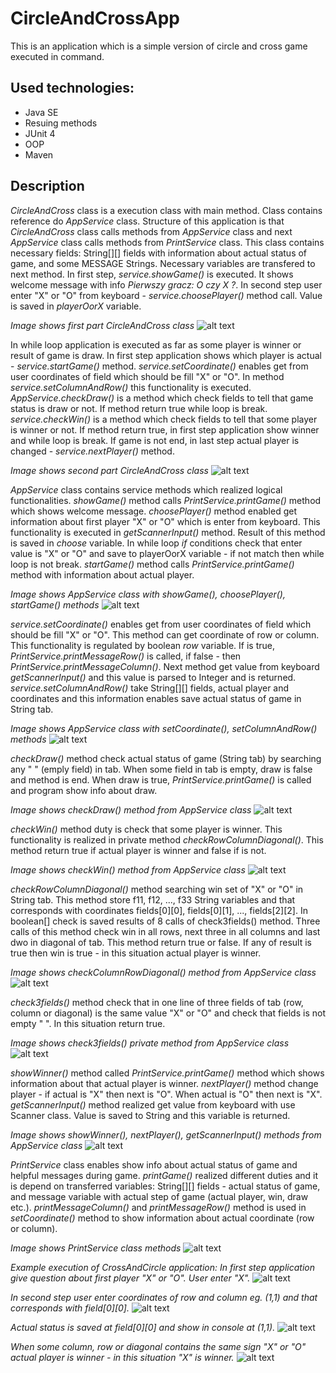 # **CircleAndCrossApp**

This is an application which is a simple version of circle and cross game executed in command.

## Used technologies:
* Java SE
* Resuing methods
* JUnit 4
* OOP
* Maven

## Description

*CircleAndCross* class is a execution class with main method. Class contains reference do *AppService* class. Structure of this application is that *CircleAndCross* class calls methods from *AppService* class and next *AppService* class calls methods from *PrintService* class.
This class contains necessary fields: String[][] fields with information about actual status of game, and some MESSAGE Strings. Necessary variables are transfered to next method.
In first step, *service.showGame()* is executed. It shows welcome message with info *Pierwszy gracz: O czy X ?*. 
In second step user enter "X" or "O" from keyboard - *service.choosePlayer()* method call. Value is saved in *playerOorX* variable.

*Image shows first part CircleAndCross class*
![alt text](/.readmeimages/image1.jpg)

In while loop application is executed as far as some player is winner or result of game is draw. 
In first step application shows which player is actual - *service.startGame()* method. *service.setCoordinate()* enables get from user coordinates of field which should be fill "X" or "O". In method *service.setColumnAndRow()* this functionality is executed.
*AppService.checkDraw()* is a method which check fields to tell that game status is draw or not. If method return true while loop is break.
*service.checkWin()* is a method which check fields to tell that some player is winner or not. If method return true, in first step application show winner and while loop is break.
If game is not end, in last step actual player is changed - *service.nextPlayer()* method.

*Image shows second part CircleAndCross class*
![alt text](/.readmeimages/image2.jpg)

*AppService* class contains service methods which realized logical functionalities.
*showGame()* method calls *PrintService.printGame()* method which shows welcome message.
*choosePlayer()* method enabled get information about first player "X" or "O" which is enter from keyboard. This functionality is executed in *getScannerInput()* method. Result of this method is saved in *choose* variable. In while loop *if* conditions check that enter value is "X" or "O" and save to playerOorX variable - if not match then while loop is not break.
*startGame()* method calls *PrintService.printGame()* method with information about actual player.

*Image shows AppService class with showGame(), choosePlayer(), startGame() methods*
![alt text](/.readmeimages/image3.jpg)

*service.setCoordinate()* enables get from user coordinates of field which should be fill "X" or "O". This method can get coordinate of row or column. This functionality is regulated by boolean *row* variable. If is true, *PrintService.printMessageRow()* is called, if false - then *PrintService.printMessageColumn()*. Next method get value from keyboard *getScannerInput()* and this value is parsed to Integer and is returned. 
*service.setColumnAndRow()* take String[][] fields, actual player and coordinates and this information enables save actual status of game in String tab.

*Image shows AppService class with setCoordinate(), setColumnAndRow() methods*
![alt text](/.readmeimages/image4.jpg)

*checkDraw()* method check actual status of game (String tab) by searching any " " (emply field) in tab. When some field in tab is empty, draw is false and method is end. When draw is true, *PrintService.printGame()* is called and program show info about draw.

*Image shows checkDraw() method from AppService class*
![alt text](/.readmeimages/image5.jpg)

*checkWin()* method duty is check that some player is winner. This functionality is realized in private method *checkRowColumnDiagonal()*. This method return true if actual player is winner and false if is not.

*Image shows checkWin() method from AppService class*
![alt text](/.readmeimages/image6.jpg)

*checkRowColumnDiagonal()* method searching win set of "X" or "O" in String tab.
This method store f11, f12, ..., f33 String variables and that corresponds with coordinates fields[0][0], fields[0][1], ..., fields[2][2].
In boolean[] check is saved results of 8 calls of check3fields() method. Three calls of this method check win in all rows, next three in all columns and last dwo in diagonal of tab. This method return true or false. If any of result is true then win is true - in this situation actual player is winner.

*Image shows checkColumnRowDiagonal() method from AppService class*
![alt text](/.readmeimages/image7.jpg)

*check3fields()* method check that in one line of three fields of tab (row, column or diagonal) is the same value "X" or "O" and check that fields is not empty " ". In this situation return true.

*Image shows check3fields() private method from AppService class*
![alt text](/.readmeimages/image8.jpg)

*showWinner()* method called *PrintService.printGame()* method which shows information about that actual player is winner.
*nextPlayer()* method change player - if actual is "X" then next is "O". When actual is "O" then next is "X".
*getScannerInput()* method realized get value from keyboard with use Scanner class. Value is saved to String and this variable is returned.

*Image shows showWinner(), nextPlayer(), getScannerInput() methods from AppService class*
![alt text](/.readmeimages/image9.jpg)

*PrintService* class enables show info about actual status of game and helpful messages during game.
*printGame()* realized different duties and it is depend on transferred variables: String[][] fields - actual status of game, and message variable with actual step of game (actual player, win, draw etc.).
*printMessageColumn()* and *printMessageRow()* method is used in *setCoordinate()* method to show information about actual coordinate (row or column).

*Image shows PrintService class methods*
![alt text](/.readmeimages/image10.jpg)

*Example execution of CrossAndCircle application:*
*In first step application give question about first player "X" or "O". User enter "X".*
![alt text](/.readmeimages/image11.jpg)

*In second step user enter coordinates of row and column eg. (1,1) and that corresponds with field[0][0].*
![alt text](/.readmeimages/image12.jpg)

*Actual status is saved at field[0][0] and show in console at (1,1).*
![alt text](/.readmeimages/image13.jpg)

*When some column, row or diagonal contains the same sign "X" or "O" actual player is winner - in this situation "X" is winner.*
![alt text](/.readmeimages/image14.jpg)
